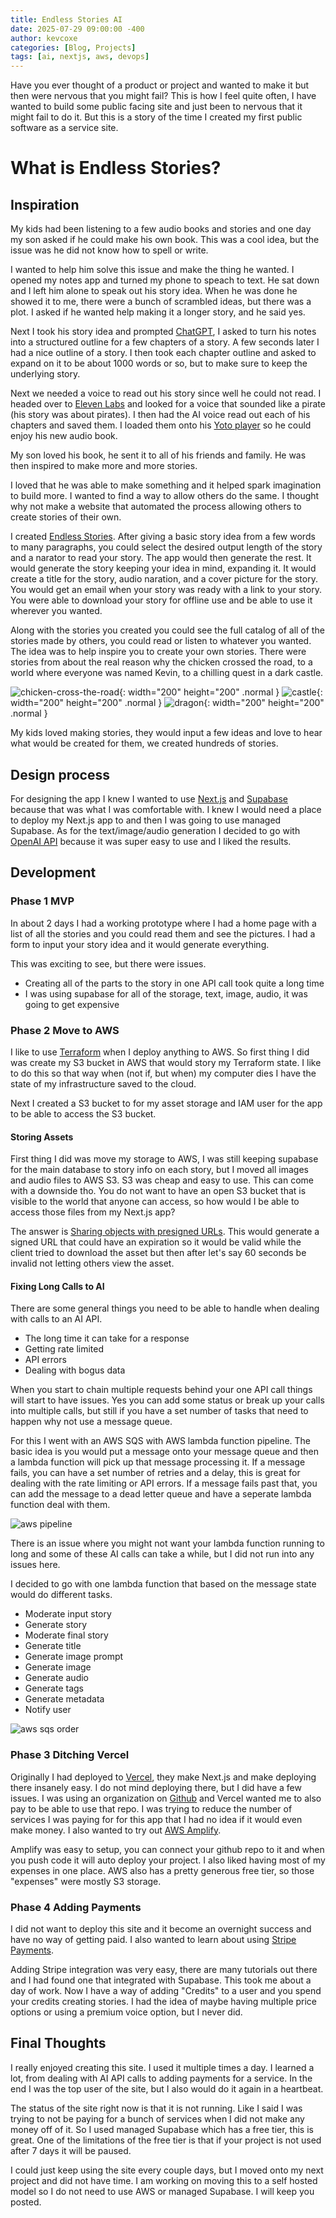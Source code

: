 ```yaml
---
title: Endless Stories AI
date: 2025-07-29 09:00:00 -400
author: kevcoxe
categories: [Blog, Projects]
tags: [ai, nextjs, aws, devops]
---
```


Have you ever thought of a product or project and wanted to make it but then were nervous that you might fail?
This is how I feel quite often, I have wanted to build some public facing site and just been to nervous that it might fail to do it.
But this is a story of the time I created my first public software as a service site.

# What is Endless Stories?

## Inspiration
My kids had been listening to a few audio books and stories and one day my son asked if he could make his own book.
This was a cool idea, but the issue was he did not know how to spell or write.

I wanted to help him solve this issue and make the thing he wanted.
I opened my notes app and turned my phone to speach to text.
He sat down and I left him alone to speak out his story idea.
When he was done he showed it to me, there were a bunch of scrambled ideas, but there was a plot.
I asked if he wanted help making it a longer story, and he said yes.

Next I took his story idea and prompted [ChatGPT](https://chatgpt.com/), I asked to turn his notes into a structured outline for a few chapters of a story.
A few seconds later I had a nice outline of a story.
I then took each chapter outline and asked to expand on it to be about 1000 words or so, but to make sure to keep the underlying story.

Next we needed a voice to read out his story since well he could not read.
I headed over to [Eleven Labs](https://elevenlabs.io/) and looked for a voice that sounded like a pirate (his story was about pirates).
I then had the AI voice read out each of his chapters and saved them.
I loaded them onto his [Yoto player](https://us.yotoplay.com/) so he could enjoy his new audio book.

My son loved his book, he sent it to all of his friends and family.
He was then inspired to make more and more stories.

I loved that he was able to make something and it helped spark imagination to build more.
I wanted to find a way to allow others do the same.
I thought why not make a website that automated the process allowing others to create stories of their own.

I created [Endless Stories](https://endlessstories.ai).
After giving a basic story idea from a few words to many paragraphs, you could select the desired output length of the story and a narator to read your story.
The app would then generate the rest.
It would generate the story keeping your idea in mind, expanding it.
It would create a title for the story, audio naration, and a cover picture for the story.
You would get an email when your story was ready with a link to your story.
You were able to download your story for offline use and be able to use it wherever you wanted.

Along with the stories you created you could see the full catalog of all of the stories made by others, you could read or listen to whatever you wanted.
The idea was to help inspire you to create your own stories.
There were stories from about the real reason why the chicken crossed the road, to a world where everyone was named Kevin, to a chilling quest in a dark castle.

![chicken-cross-the-road](/assets/img/posts/endless-stories/story_4b64c4ee-26b2-49be-88f6-0dfcb072732b.webp){: width="200" height="200" .normal }
![castle](/assets/img/posts/endless-stories/story_8.webp){: width="200" height="200" .normal }
![dragon](/assets/img/posts/endless-stories/story_5.webp){: width="200" height="200" .normal }

My kids loved making stories, they would input a few ideas and love to hear what would be created for them, we created hundreds of stories.

## Design process

For designing the app I knew I wanted to use [Next.js](https://nextjs.org/) and [Supabase](https://supabase.com/) because that was what I was comfortable with.
I knew I would need a place to deploy my Next.js app to and then I was going to use managed Supabase.
As for the text/image/audio generation I decided to go with [OpenAI API](https://openai.com/api/) because it was super easy to use and I liked the results.

## Development

### Phase 1 MVP
In about 2 days I had a working prototype where I had a home page with a list of all the stories and you could read them and see the pictures.
I had a form to input your story idea and it would generate everything.

This was exciting to see, but there were issues.
- Creating all of the parts to the story in one API call took quite a long time
- I was using supabase for all of the storage, text, image, audio, it was going to get expensive

### Phase 2 Move to AWS
I like to use [Terraform](https://www.hashicorp.com/en/products/terraform) when I deploy anything to AWS.
So first thing I did was create my S3 bucket in AWS that would story my Terraform state.
I like to do this so that way when (not if, but when) my computer dies I have the state of my infrastructure saved to the cloud.

Next I created a S3 bucket to for my asset storage and IAM user for the app to be able to access the S3 bucket.

#### Storing Assets
First thing I did was move my storage to AWS, I was still keeping supabase for the main database to story info on each story, but I moved all images and audio files to AWS S3.
S3 was cheap and easy to use. This can come with a downside tho.
You do not want to have an open S3 bucket that is visible to the world that anyone can access, so how would I be able to access those files from my Next.js app?

The answer is [Sharing objects with presigned URLs](https://docs.aws.amazon.com/AmazonS3/latest/userguide/ShareObjectPreSignedURL.html).
This would generate a signed URL that could have an expiration so it would be valid while the client tried to download the asset but then after let's say 60 seconds be invalid not letting others view the asset.

#### Fixing Long Calls to AI
There are some general things you need to be able to handle when dealing with calls to an AI API.
- The long time it can take for a response
- Getting rate limited
- API errors
- Dealing with bogus data

When you start to chain multiple requests behind your one API call things will start to have issues.
Yes you can add some status or break up your calls into multiple calls, but still if you have a set number of tasks that need to happen why not use a message queue.

For this I went with an AWS SQS with AWS lambda function pipeline.
The basic idea is you would put a message onto your message queue and then a lambda function will pick up that message processing it.
If a message fails, you can have a set number of retries and a delay, this is great for dealing with the rate limiting or API errors.
If a message fails past that, you can add the message to a dead letter queue and have a seperate lambda function deal with them.

![aws pipeline](/assets/img/posts/endless-stories/endless_stories-sqs-lambda-workflow.png)

There is an issue where you might not want your lambda function running to long and some of these AI calls can take a while, but I did not run into any issues here.

I decided to go with one lambda function that based on the message state would do different tasks.

- Moderate input story
- Generate story
- Moderate final story
- Generate title
- Generate image prompt
- Generate image
- Generate audio
- Generate tags
- Generate metadata
- Notify user

![aws sqs order](/assets/img/posts/endless-stories/sqs-message-order.png)


### Phase 3 Ditching Vercel
Originally I had deployed to [Vercel](https://vercel.com/), they make Next.js and make deploying there insanely easy.
I do not mind deploying there, but I did have a few issues.
I was using an organization on [Github](https://github.com/) and Vercel wanted me to also pay to be able to use that repo.
I was trying to reduce the number of services I was paying for for this app that I had no idea if it would even make money.
I also wanted to try out [AWS Amplify](https://aws.amazon.com/amplify/).

Amplify was easy to setup, you can connect your github repo to it and when you push code it will auto deploy your project.
I also liked having most of my expenses in one place.
AWS also has a pretty generous free tier, so those "expenses" were mostly S3 storage.

### Phase 4 Adding Payments
I did not want to deploy this site and it become an overnight success and have no way of getting paid.
I also wanted to learn about using [Stripe Payments](https://stripe.com/payments).

Adding Stripe integration was very easy, there are many tutorials out there and I had found one that integrated with Supabase.
This took me about a day of work.
Now I have a way of adding "Credits" to a user and you spend your credits creating stories.
I had the idea of maybe having multiple price options or using a premium voice option, but I never did.


## Final Thoughts
I really enjoyed creating this site. I used it multiple times a day.
I learned a lot, from dealing with AI API calls to adding payments for a service.
In the end I was the top user of the site, but I also would do it again in a heartbeat.

The status of the site right now is that it is not running. Like I said I was trying to not be paying for a bunch of services when I did not make any money off of it.
So I used managed Supabase which has a free tier, this is great.
One of the limitations of the free tier is that if your project is not used after 7 days it will be paused.

I could just keep using the site every couple days, but I moved onto my next project and did not have time.
I am working on moving this to a self hosted model so I do not need to use AWS or managed Supabase.
I will keep you posted.


<!-- 
Now I want to talk about how I created this app and some of the problems I faced and how I resolved them.

I knew I wanted to use [Next.js](https://nextjs.org/) since it was easy to spin up a webapp and I enjoyed the server actions portion which made calling backend functions easy.
So I had a framework, next I needed some way of storing the data for the site. My goto at the time was [Supabase](https://supabase.com/).
I love Supabase because it is very easy to start and it includes a lot of features like authentication.
Now I had used [ChatGPT](https://chatgpt.com/) and [Eleven Labs](https://elevenlabs.io/) before for my sons's story, but for this I would need to use the [OpenAI API](https://openai.com/api/) which is the api behind ChatGPT.
I checked out the OpenAI api and saw I could do more than just text, I could also do text to speach and text to image. This was great.

The stack I decided to use was
- [Next.js](https://nextjs.org/)
- [Supabase](https://supabase.com/)
- [OpenAI](https://openai.com/api/)

I soon had a simple site that I could log into and enter a story idea, I would wait for the call to OpenAI to finish and see the story output.
This was great, but this also showed an issue.
I had quite a few steps to have all of the items generated.
Here are the requests I made.

1. Generate the full story
2. Generate a title from the full story
3. Generate a prompt for the cover image
4. Generate the cover image
5. Generate the naration

That is quite a few requests to OpenAI, there are a few issues that can come up because these are long running requests.
The first issue is that since it takes so long it makes your site look un-responsive.
I tried to fix this by showing a progress bar saying what step it was on, but it still was not a good fix.

I was watching a bunch of people on YouTube on Next.js and other web dev stuff.
Someone mentioned a product that worked with Next.js and allowed you to create a queue of tasks specifically for AI calls.
I loved it, but it had a price tag and I didnt want to keep signing up for a bunch of services when I could just do it myself.
I had experience working with queues in AWS and so I decided to do it myself.

I decided that I would create a little [AWS Simple Queue Service](https://aws.amazon.com/sqs/) with [AWS Lambda](https://aws.amazon.com/lambda/) pipeline.
I decided to manage all of my AWS infrastructure using [Terraform](https://www.hashicorp.com/en/products/terraform), this allowed me to define my infrastrucre as code to easily keep track of everything I had deployed.
This is my goto for whenever I need to deploy any AWS resources.

First I created a [AWS S3 bucket](https://aws.amazon.com/s3/) to store the state for my Terraform.
Next I created two SQS queues
- One queue for the messages
- One for the dead letter queue, for when the message fails

The idea I had was when a user would create a story, it would add a message with some info and which step I am on.
- Create story
- Create title
- Create image prompt
- Create image
- Create naration
- Combine audio and image into one file
- Verify story is appropriate
- Notify the user

When a message was added to the SQS queue a Lambda functionw as spun up to handle the message, I also had a limit in place to only spin up to 20 Lambdas at a time.
Each Lambda was the same and depending on the state of the message the Lambda would do some specific function.
Once a message was sucessfully processed it would be removed from the queue, if a message failed from an error or if one of the api calls timed it it would be re added to the queue.
When the last message was finished for a story it would send an email update to the user to let them know their story was ready and have a link to the story with a download link as well.
There was a retry limit of 5, if a message fails 5 times it would be added to the dead letter queue.
There was also a Lambda that would processs those messages, I would recieve an alert that a message failed, I would credit back the user, and send them an apology email.

![aws pipeline](/assets/img/posts/endless-stories/endless_stories-sqs-lambda-workflow.png)

### Initial design

### Problems I had to solve

### Final version

## Next steps -->
